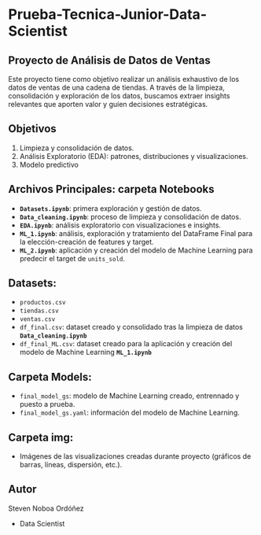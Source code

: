 # Prueba-Tecnica-Junior-Data-Scientist
## Proyecto de Análisis de Datos de Ventas

Este proyecto tiene como objetivo realizar un análisis exhaustivo de los datos de ventas de una cadena de tiendas. A través de la limpieza, consolidación y exploración de los datos, buscamos extraer insights relevantes que aporten valor y guíen decisiones estratégicas. 

## Objetivos
1. Limpieza y consolidación de datos.
2. Análisis Exploratorio (EDA): patrones, distribuciones y visualizaciones.
3. Modelo predictivo 

## Archivos Principales: carpeta Notebooks
- **`Datasets.ipynb`**: primera exploración y gestión de datos.
- **`Data_cleaning.ipynb`**: proceso de limpieza y consolidación de datos.
- **`EDA.ipynb`**: análisis exploratorio con visualizaciones e insights.
- **`ML_1.ipynb`**: análisis, exploración y tratamiento del DataFrame Final para la elección-creación de features y target. 
- **`ML_2.ipynb`**: aplicación y creación del modelo de Machine Learning para predecir el target de `units_sold`.
  
## **Datasets**: 
  - `productos.csv`
  - `tiendas.csv`
  - `ventas.csv`
  - `df_final.csv`: dataset creado y consolidado tras la limpieza de datos **`Data_cleaning.ipynb`**
  - `df_final_ML.csv`: dataset creado para la aplicación y creación del modelo de Machine Learning **`ML_1.ipynb`**
  
## **Carpeta Models**:
-  `final_model_gs`: modelo de Machine Learning creado, entrennado y puesto a prueba.
-  `final_model_gs.yaml`: información del modelo de Machine Learning.
  
## **Carpeta img**: 
- Imágenes de las visualizaciones creadas durante proyecto (gráficos de barras, líneas, dispersión, etc.).
  


## Autor
Steven Noboa Ordóñez
- Data Scientist
